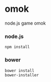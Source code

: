 # omok
node.js game omok

### node.js
```
npm install
```

### bower
```
bower install
bower-installer
```